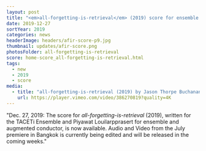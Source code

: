 ```yaml
---
layout: post
title: "<em>all-forgetting-is-retrieval</em> (2019) score for ensemble and augmented conductor now available. Video coming soon!"
date: 2019-12-27
sortYear: 2019
categories: news
headerImage: headers/afir-score-p9.jpg
thumbnail: updates/afir-score.png
photosFolder: all-forgetting-is-retrieval
score: home-score_all-forgetting-is-retrieval.html
tags:
  - new
  - 2019
  - score
media:
  - title: "all-forgetting-is-retrieval (2019) by Jason Thorpe Buchanan"
    url: https://player.vimeo.com/video/386270819?quality=4K
---
```

"Dec. 27, 2019: The score for *all-forgetting-is-retrieval* (2019), written for the TACETi Ensemble and Piyawat Louilarpprasert for ensemble and augmented conductor, is now available. Audio and Video from the July premiere in Bangkok is currently being edited and will be released in the coming weeks."
